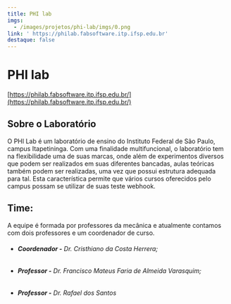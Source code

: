 ```yaml
---
title: PHI lab
imgs:
  - /images/projetos/phi-lab/imgs/0.png
link: ' https://philab.fabsoftware.itp.ifsp.edu.br'
destaque: false
---
```

<html>

# **PHI lab**

[https://philab.fabsoftware.itp.ifsp.edu.br/](https://philab.fabsoftware.itp.ifsp.edu.br/)

## Sobre o Laboratório

O PHI Lab é um laboratório de ensino do Instituto Federal de São Paulo, campus Itapetininga. Com uma finalidade multifuncional, o laboratório tem na flexibilidade uma de suas marcas, onde além de experimentos diversos que podem ser realizados em suas diferentes bancadas, aulas teóricas também podem ser realizadas, uma vez que possui estrutura adequada para tal. Esta característica permite que vários cursos oferecidos pelo campus possam se utilizar de suas teste webhook.

## **Time:**

A equipe é formada por professores da mecânica e atualmente contamos com dois professores e um coordenador de curso.

<ul>

###### **<li>Coordenador -** Dr. Cristhiano da Costa Herrera;</li>

###### **<li>Professor -** Dr. Francisco Mateus Faria de Almeida Varasquim;</li>

###### **<li>Professor -** Dr. Rafael dos Santos</li>

</ul>

</html>
